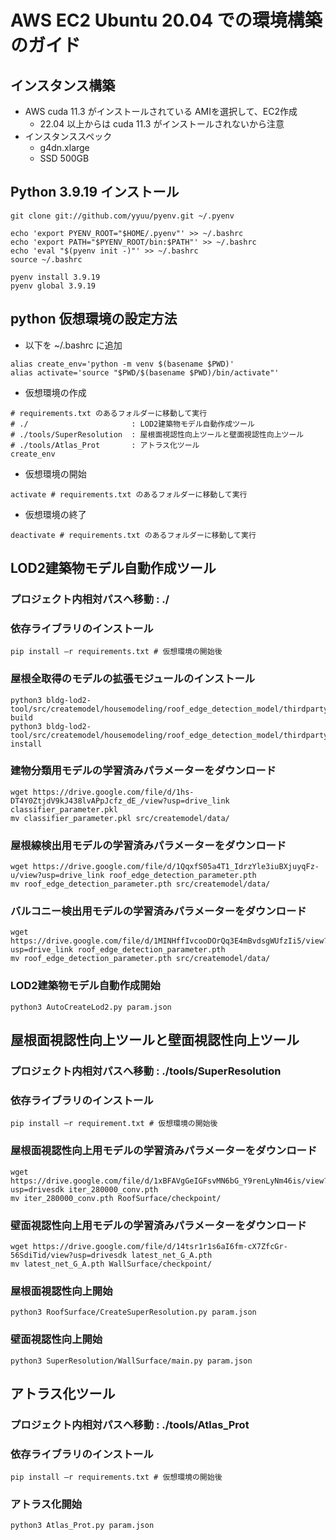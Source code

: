# AWS EC2 Ubuntu 20.04 での環境構築のガイド

## インスタンス構築
- AWS cuda 11.3 がインストールされている AMIを選択して、EC2作成
  - 22.04 以上からは cuda 11.3 がインストールされないから注意
- インスタンススペック
  - g4dn.xlarge
  - SSD 500GB

## Python 3.9.19 インストール
```
git clone git://github.com/yyuu/pyenv.git ~/.pyenv

echo 'export PYENV_ROOT="$HOME/.pyenv"' >> ~/.bashrc
echo 'export PATH="$PYENV_ROOT/bin:$PATH"' >> ~/.bashrc
echo 'eval "$(pyenv init -)"' >> ~/.bashrc
source ~/.bashrc

pyenv install 3.9.19
pyenv global 3.9.19
```


## python 仮想環境の設定方法
- 以下を ~/.bashrc に追加
```
alias create_env='python -m venv $(basename $PWD)'
alias activate='source "$PWD/$(basename $PWD)/bin/activate"'
```

- 仮想環境の作成
```
# requirements.txt のあるフォルダーに移動して実行
# ./                       : LOD2建築物モデル自動作成ツール
# ./tools/SuperResolution  : 屋根面視認性向上ツールと壁面視認性向上ツール
# ./tools/Atlas_Prot       : アトラス化ツール
create_env
```

- 仮想環境の開始
```
activate # requirements.txt のあるフォルダーに移動して実行
```

- 仮想環境の終了
```
deactivate # requirements.txt のあるフォルダーに移動して実行
```

## LOD2建築物モデル自動作成ツール

### プロジェクト内相対パスへ移動 : ./

### 依存ライブラリのインストール
```
pip install –r requirements.txt # 仮想環境の開始後
```

### 屋根全取得のモデルの拡張モジュールのインストール
```
python3 bldg-lod2-tool/src/createmodel/housemodeling/roof_edge_detection_model/thirdparty/heat/models/ops/setup.py build
python3 bldg-lod2-tool/src/createmodel/housemodeling/roof_edge_detection_model/thirdparty/heat/models/ops/setup.py install
```

### 建物分類用モデルの学習済みパラメーターをダウンロード
```
wget https://drive.google.com/file/d/1hs-DT4Y0ZtjdV9kJ438lvAPpJcfz_dE_/view?usp=drive_link 	classifier_parameter.pkl
mv classifier_parameter.pkl src/createmodel/data/
```

### 屋根線検出用モデルの学習済みパラメーターをダウンロード
```
wget https://drive.google.com/file/d/1QqxfS05a4T1_IdrzYle3iuBXjuyqFz-u/view?usp=drive_link roof_edge_detection_parameter.pth
mv roof_edge_detection_parameter.pth src/createmodel/data/
```

### バルコニー検出用モデルの学習済みパラメーターをダウンロード
```
wget https://drive.google.com/file/d/1MINHffIvcooDOrQq3E4mBvdsgWUfzIi5/view?usp=drive_link roof_edge_detection_parameter.pth
mv roof_edge_detection_parameter.pth src/createmodel/data/
```

### LOD2建築物モデル自動作成開始
```
python3 AutoCreateLod2.py param.json
```


## 屋根面視認性向上ツールと壁面視認性向上ツール

### プロジェクト内相対パスへ移動 : ./tools/SuperResolution

### 依存ライブラリのインストール
```
pip install –r requirement.txt # 仮想環境の開始後
```

### 屋根面視認性向上用モデルの学習済みパラメーターをダウンロード
```
wget https://drive.google.com/file/d/1xBFAVgGeIGFsvMN6bG_Y9renLyNm46is/view?usp=drivesdk iter_280000_conv.pth
mv iter_280000_conv.pth RoofSurface/checkpoint/
```

### 壁面視認性向上用モデルの学習済みパラメーターをダウンロード
```
wget https://drive.google.com/file/d/14tsr1r1s6aI6fm-cX7ZfcGr-56SdiTid/view?usp=drivesdk latest_net_G_A.pth
mv latest_net_G_A.pth WallSurface/checkpoint/
```

### 屋根面視認性向上開始
```
python3 RoofSurface/CreateSuperResolution.py param.json
```

### 壁面視認性向上開始
```
python3 SuperResolution/WallSurface/main.py param.json
```

## アトラス化ツール

### プロジェクト内相対パスへ移動 : ./tools/Atlas_Prot

### 依存ライブラリのインストール
```
pip install –r requirements.txt # 仮想環境の開始後
```

### アトラス化開始
```
python3 Atlas_Prot.py param.json
```
